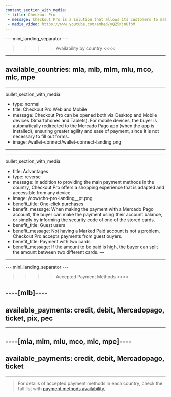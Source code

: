 ```yaml
---
content_section_with_media:
 - title: Checkout Pro
 - message: Checkout Pro is a solution that allows its customers to make purchases through the payment pages of Mercado Pago in a safe, fast way and with the possibility of paying with the main payment methods currently available.
 - media_video: https://www.youtube.com/embed/yQZ5KjnUfbM
---
```


--- mini_landing_separator ---

>>>> Availability by country <<<<
---
available_countries: mla, mlb, mlm, mlu, mco, mlc, mpe
---

---
bullet_section_with_media:
 - type: normal
 - title: Checkout Pro Web and Mobile
 - message: Checkout Pro can be opened both via Desktop and Mobile devices (Smartphones and Tablets). For mobile devices, the buyer is automatically redirected to the Mercado Pago app (when the app is installed), ensuring greater agility and ease of payment, since it is not necessary to fill out forms.
 - image: /wallet-connect/wallet-connect-landing.png
---

---
bullet_section_with_media:
 - title: Advantages
 - type: reverse
 - message: In addition to providing the main payment methods in the country, Checkout Pro offers a shopping experience that is adapted and accessible from any device.
 - image: /cow/cho-pro-landing__pt.png
 - benefit_title: One-click purchases
 - benefit_message: When making the payment with a Mercado Pago account, the buyer can make the payment using their account balance, or simply by informing the security code of one of the stored cards.
 - benefit_title: Guest users
 - benefit_message: Not having a Marked Paid account is not a problem. Checkout Pro accepts payments from guest buyers.
 - benefit_title: Payment with two cards
 - benefit_message: If the amount to be paid is high, the buyer can split the amount between two different cards.
—
---

--- mini_landing_separator ---

>>>> Accepted Payment Methods <<<<

----[mlb]----
---
available_payments: credit, debit, Mercadopago, ticket, pix, pec
---
------------

----[mla, mlm, mlu, mco, mlc, mpe]----
---
available_payments: credit, debit, Mercadopago, ticket
---
------------

> For details of accepted payment methods in each country, check the full list with [payment methods availability.](/developers/en/docs/sales-processing/payment-methods)